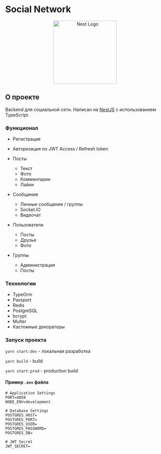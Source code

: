 # Social Network

<p align="center">
  <a href="http://nestjs.com/" target="blank"><img src="https://nestjs.com/img/logo-small.svg" width="200" alt="Nest Logo" /></a>
</p>

## О проекте

Backend для социальной сети. Написан на [NestJS](https://nestjs.com/) с использованием TypeScript.

### Функционал

- Регистрация
- Авторизация по JWT Access / Refresh token
- Посты
  - Текст
  - Фото
  - Комментарии
  - Лайки
- Сообщения
  - Личные сообщения / группы
  - Socket.IO
  - Видеочат
- Пользователи

  - Посты
  - Друзья
  - Фото

- Группы
  - Администрация
  - Посты

### Технологии

- TypeOrm
- Passport
- Redis
- PostgreSQL
- bcrypt
- Multer
- Кастомные декораторы

### Запуск проекта

`yarn start:dev` - локальная разработка

`yarn build` - build

`yarn start:prod` - production build

#### Пример `.env` файла

```
# Application Settings
PORT=4050
NODE_ENV=development

# Database Settings
POSTGRES_HOST=
POSTGRES_PORT=
POSTGRES_USER=
POSTGRES_PASSWORD=
POSTGRES_DB=

# JWT Secret
JWT_SECRET=

```
